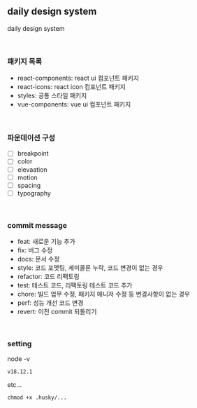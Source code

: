 ## daily design system

daily design system

<br />

### 패키지 목록

- react-components: react ui 컴포넌트 패키지
- react-icons: react icon 컴포넌트 패키지
- styles: 공통 스타일 패키지
- vue-components: vue ui 컴포넌트 패키지

<br />

### 파운데이션 구성

- [ ] breakpoint
- [ ] color
- [ ] elevaation
- [ ] motion
- [ ] spacing
- [ ] typography

<br />

### commit message

- feat: 새로운 기능 추가
- fix: 버그 수정
- docs: 문서 수정
- style: 코드 포맷팅, 세미콜론 누락, 코드 변경이 없는 경우
- refactor: 코드 리팩토링
- test: 테스트 코드, 리팩토링 테스트 코드 추가
- chore: 빌드 업무 수정, 패키지 매니저 수정 등 변경사항이 없는 경우
- perf: 성능 개선 코드 변경
- revert: 이전 commit 되돌리기

<br />

### setting

node -v

```
v18.12.1
```

etc...

```
chmod +x .husky/...
```
